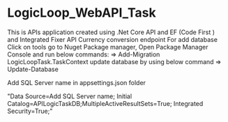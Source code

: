 # LogicLoop_WebAPI_Task
This is APIs application created using .Net Core API and EF (Code First ) and Integrated Fixer API Currency conversion endpoint
For add database Click on tools go to Nuget Package manager, Open Package Manager Console and run below commands:
=> Add-Migration LogicLoopTask.TaskContext
update database by using below command
=> Update-Database

Add SQL Server name in appsettings.json folder

"Data Source=Add SQL Server name; Initial Catalog=APILogicTaskDB;MultipleActiveResultSets=True; Integrated Security=True;"
